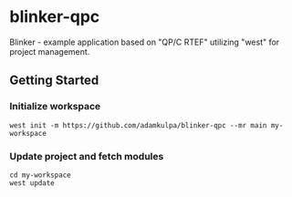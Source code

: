 # blinker-qpc
Blinker - example application based on "QP/C RTEF" utilizing "west" for project management.
## Getting Started
### Initialize workspace
```
west init -m https://github.com/adamkulpa/blinker-qpc --mr main my-workspace
```
### Update project and fetch modules
```
cd my-workspace
west update
```
